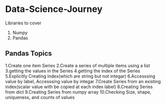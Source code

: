 # Data-Science-Journey
Libraries to cover
1. Numpy
2. Pandas

## Pandas Topics
1.Create one item Series
2.Create a series of multiple items using a list
3.getting the values in the Series
4.getting the index of the Series
5.Explicitly Creating index(which are string but not integar)
6.Accesssing value by label, Accesssing value by integar
7.Create Series from an existing index(scalar value with be copied at each index label)
8.Creating Series from dict
9.Creating Series from numpy array
10.Checking Size, shape, uniqueness, and counts of values
